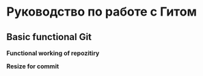 # Руководство по работе с Гитом

## Basic functional Git ##

**Functional working of repozitiry**

**Resize for commit**
